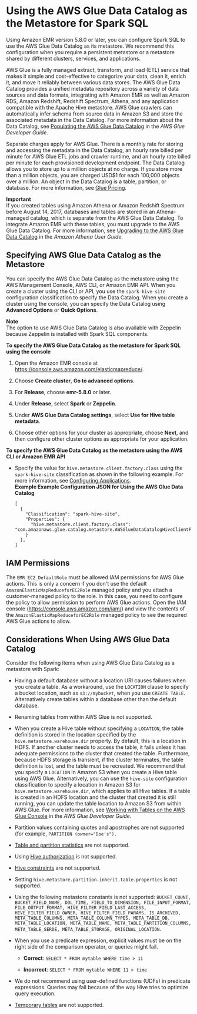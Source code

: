 # Using the AWS Glue Data Catalog as the Metastore for Spark SQL<a name="emr-spark-glue"></a>

Using Amazon EMR version 5\.8\.0 or later, you can configure Spark SQL to use the AWS Glue Data Catalog as its metastore\. We recommend this configuration when you require a persistent metastore or a metastore shared by different clusters, services, and applications\.

AWS Glue is a fully managed extract, transform, and load \(ETL\) service that makes it simple and cost\-effective to categorize your data, clean it, enrich it, and move it reliably between various data stores\. The AWS Glue Data Catalog provides a unified metadata repository across a variety of data sources and data formats, integrating with Amazon EMR as well as Amazon RDS, Amazon Redshift, Redshift Spectrum, Athena, and any application compatible with the Apache Hive metastore\. AWS Glue crawlers can automatically infer schema from source data in Amazon S3 and store the associated metadata in the Data Catalog\. For more information about the Data Catalog, see [Populating the AWS Glue Data Catalog](http://docs.aws.amazon.com/glue/latest/dg/populate-data-catalog.html) in the *AWS Glue Developer Guide*\.

Separate charges apply for AWS Glue\. There is a monthly rate for storing and accessing the metadata in the Data Catalog, an hourly rate billed per minute for AWS Glue ETL jobs and crawler runtime, and an hourly rate billed per minute for each provisioned development endpoint\. The Data Catalog allows you to store up to a million objects at no charge\. If you store more than a million objects, you are charged USD$1 for each 100,000 objects over a million\. An object in the Data Catalog is a table, partition, or database\. For more information, see [Glue Pricing](https://aws.amazon.com//glue/pricing)\.

**Important**  
If you created tables using Amazon Athena or Amazon Redshift Spectrum before August 14, 2017, databases and tables are stored in an Athena\-managed catalog, which is separate from the AWS Glue Data Catalog\. To integrate Amazon EMR with these tables, you must upgrade to the AWS Glue Data Catalog\. For more information, see [Upgrading to the AWS Glue Data Catalog](http://docs.aws.amazon.com/athena/latest/ug/glue-upgrade.html) in the *Amazon Athena User Guide*\.

## Specifying AWS Glue Data Catalog as the Metastore<a name="emr-spark-glue-configure"></a>

You can specify the AWS Glue Data Catalog as the metastore using the AWS Management Console, AWS CLI, or Amazon EMR API\. When you create a cluster using the CLI or API, you use the `spark-hive-site` configuration classification to specify the Data Catalog\. When you create a cluster using the console, you can specify the Data Catalog using **Advanced Options** or **Quick Options**\.

**Note**  
The option to use AWS Glue Data Catalog is also available with Zeppelin because Zeppelin is installed with Spark SQL components\.

**To specify the AWS Glue Data Catalog as the metastore for Spark SQL using the console**

1. Open the Amazon EMR console at [https://console\.aws\.amazon\.com/elasticmapreduce/](https://console.aws.amazon.com/elasticmapreduce/)\.

1. Choose **Create cluster**, **Go to advanced options**\.

1. For **Release**, choose **emr\-5\.8\.0** or later\.

1. Under **Release**, select **Spark** or **Zeppelin**\.

1. Under **AWS Glue Data Catalog settings**, select **Use for Hive table metadata**\.

1. Choose other options for your cluster as appropriate, choose **Next**, and then configure other cluster options as appropriate for your application\.

**To specify the AWS Glue Data Catalog as the metastore using the AWS CLI or Amazon EMR API**

+ Specify the value for `hive.metastore.client.factory.class` using the `spark-hive-site` classification as shown in the following example\. For more information, see [Configuring Applications](http://docs.aws.amazon.com/emr/latest/ReleaseGuide/emr-configure-apps.html)\.  
**Example Example Configuration JSON for Using the AWS Glue Data Catalog**  

  ```
  [
    {
      "Classification": "spark-hive-site",
      "Properties": {
        "hive.metastore.client.factory.class": "com.amazonaws.glue.catalog.metastore.AWSGlueDataCatalogHiveClientFactory"
      }
    },
  ]
  ```

## IAM Permissions<a name="emr-hive-glue-permissions"></a>

The `EMR_EC2_DefaultRole` must be allowed IAM permissions for AWS Glue actions\. This is only a concern if you don't use the default `AmazonElasticMapReduceforEC2Role` managed policy and you attach a customer\-managed policy to the role\. In this case, you need to configure the policy to allow permission to perform AWS Glue actions\. Open the IAM console \([https://console\.aws\.amazon\.com/iam/](https://console.aws.amazon.com/iam/)\) and view the contents of the `AmazonElasticMapReduceforEC2Role` managed policy to see the required AWS Glue actions to allow\.

## Considerations When Using AWS Glue Data Catalog<a name="emr-hive-glue-considerations-hive"></a>

Consider the following items when using AWS Glue Data Catalog as a metastore with Spark:

+ Having a default database without a location URI causes failures when you create a table\. As a workaround, use the `LOCATION` clause to specify a bucket location, such as `s3://mybucket`, when you use `CREATE TABLE`\. Alternatively create tables within a database other than the default database\.

+ Renaming tables from within AWS Glue is not supported\.

+ When you create a Hive table without specifying a `LOCATION`, the table definition is stored in the location specified by the `hive.metastore.warehouse.dir` property\. By default, this is a location in HDFS\. If another cluster needs to access the table, it fails unless it has adequate permissions to the cluster that created the table\. Furthermore, because HDFS storage is transient, if the cluster terminates, the table definition is lost, and the table must be recreated\. We recommend that you specify a `LOCATION` in Amazon S3 when you create a Hive table using AWS Glue\. Alternatively, you can use the `hive-site` configuration classification to specify a location in Amazon S3 for `hive.metastore.warehouse.dir`, which applies to all Hive tables\. If a table is created in an HDFS location and the cluster that created it is still running, you can update the table location to Amazon S3 from within AWS Glue\. For more information, see [Working with Tables on the AWS Glue Console](http://docs.aws.amazon.com/glue/latest/dg/console-tables.html) in the *AWS Glue Developer Guide*\. 

+ Partition values containing quotes and apostrophes are not supported \(for example, `PARTITION (owner="Doe's").`

+ [Table and partition statistics](https://cwiki.apache.org/confluence/display/Hive/StatsDev#StatsDev-TableandPartitionStatistics) are not supported\.

+ Using [Hive authorization](https://cwiki.apache.org/confluence/display/Hive/LanguageManual+Authorization) is not supported\.

+ [Hive constraints](https://cwiki.apache.org/confluence/display/Hive/LanguageManual+DDL#LanguageManualDDL-Constraints) are not supported\.

+ Setting `hive.metastore.partition.inherit.table.properties` is not supported\. 

+ Using the following metastore constants is not supported: `BUCKET_COUNT, BUCKET_FIELD_NAME, DDL_TIME, FIELD_TO_DIMENSION, FILE_INPUT_FORMAT, FILE_OUTPUT_FORMAT, HIVE_FILTER_FIELD_LAST_ACCESS, HIVE_FILTER_FIELD_OWNER, HIVE_FILTER_FIELD_PARAMS, IS_ARCHIVED, META_TABLE_COLUMNS, META_TABLE_COLUMN_TYPES, META_TABLE_DB, META_TABLE_LOCATION, META_TABLE_NAME, META_TABLE_PARTITION_COLUMNS, META_TABLE_SERDE, META_TABLE_STORAGE, ORIGINAL_LOCATION`\.

+ When you use a predicate expression, explicit values must be on the right side of the comparison operator, or queries might fail\.

  + **Correct**: `SELECT * FROM mytable WHERE time > 11`

  + **Incorrect**: `SELECT * FROM mytable WHERE 11 > time`

+ We do not recommend using user\-defined functions \(UDFs\) in predicate expressions\. Queries may fail because of the way Hive tries to optimize query execution\.

+ [Temporary tables](https://cwiki.apache.org/confluence/display/Hive/LanguageManual+DDL#LanguageManualDDL-TemporaryTables) are not supported\.